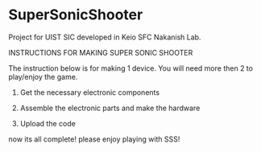 # SuperSonicShooter
Project for UIST SIC
developed in Keio SFC Nakanish Lab.

INSTRUCTIONS FOR MAKING SUPER SONIC SHOOTER

The instruction below is for making 1 device.
You will need more then 2 to play/enjoy the game.

1. Get the necessary electronic components

2. Assemble the electronic parts and make the hardware

3. Upload the code

now its all complete! please enjoy playing with SSS!
